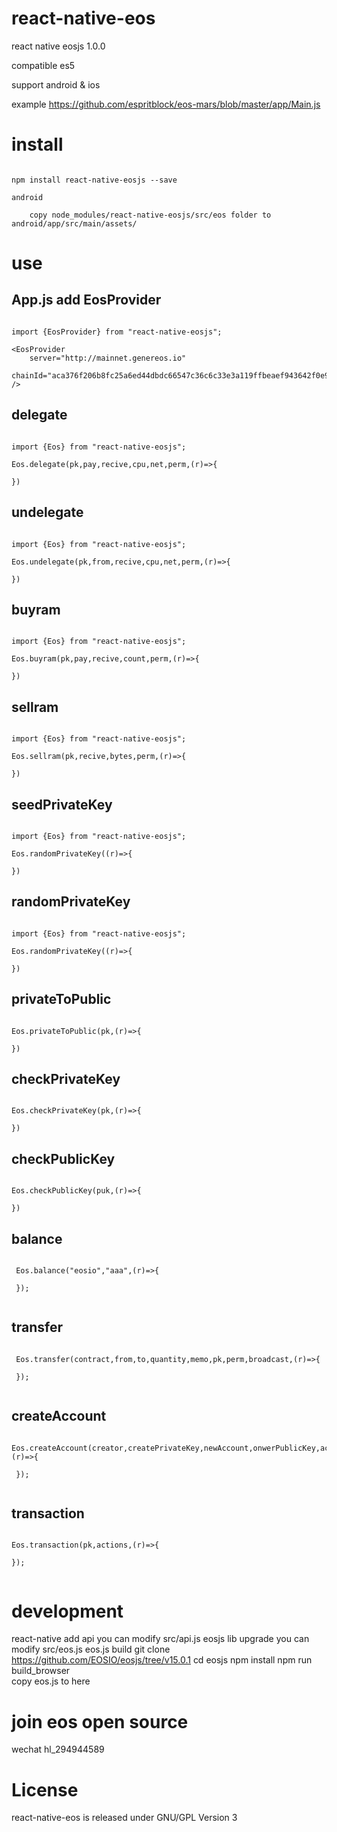 # react-native-eos

react native eosjs 1.0.0

compatible es5

support android & ios

example	https://github.com/espritblock/eos-mars/blob/master/app/Main.js

# install

```

npm install react-native-eosjs --save

android

	copy node_modules/react-native-eosjs/src/eos folder to android/app/src/main/assets/

```

# use

## App.js add EosProvider

```

import {EosProvider} from "react-native-eosjs";

<EosProvider 
	server="http://mainnet.genereos.io" 
	chainId="aca376f206b8fc25a6ed44dbdc66547c36c6c33e3a119ffbeaef943642f0e906" />

```

## delegate

```

import {Eos} from "react-native-eosjs";

Eos.delegate(pk,pay,recive,cpu,net,perm,(r)=>{

})

```

## undelegate

```

import {Eos} from "react-native-eosjs";

Eos.undelegate(pk,from,recive,cpu,net,perm,(r)=>{

})

```

## buyram

```

import {Eos} from "react-native-eosjs";

Eos.buyram(pk,pay,recive,count,perm,(r)=>{

})

```

## sellram

```

import {Eos} from "react-native-eosjs";

Eos.sellram(pk,recive,bytes,perm,(r)=>{

})

```

## seedPrivateKey

```

import {Eos} from "react-native-eosjs";

Eos.randomPrivateKey((r)=>{

})

```

## randomPrivateKey

```

import {Eos} from "react-native-eosjs";

Eos.randomPrivateKey((r)=>{

})

```
## privateToPublic

```

Eos.privateToPublic(pk,(r)=>{

})

```

## checkPrivateKey

```

Eos.checkPrivateKey(pk,(r)=>{

})

```

## checkPublicKey

```

Eos.checkPublicKey(puk,(r)=>{

})

```

## balance

```

 Eos.balance("eosio","aaa",(r)=>{
 
 });
 
 ```

## transfer

```

 Eos.transfer(contract,from,to,quantity,memo,pk,perm,broadcast,(r)=>{

 });
 
 ```
 
## createAccount

```

Eos.createAccount(creator,createPrivateKey,newAccount,onwerPublicKey,activePublicKey,net,cpu,bytes,transfer,perm,(r)=>{

 });
 
 ```
 
## transaction

```

Eos.transaction(pk,actions,(r)=>{

});
 
 ```
 
# development

react-native add api you can modify src/api.js
eosjs lib upgrade you can modify src/eos.js
eos.js build 
	git clone https://github.com/EOSIO/eosjs/tree/v15.0.1
	cd eosjs
	npm install
	npm run build_browser  
	copy eos.js to here
 
# join eos open source 

wechat hl_294944589
 

# License

react-native-eos is released under GNU/GPL Version 3
